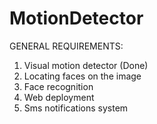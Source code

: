 # MotionDetector

GENERAL REQUIREMENTS:

1. Visual motion detector (Done)
2. Locating faces on the image
3. Face recognition
4. Web deployment
5. Sms notifications system
